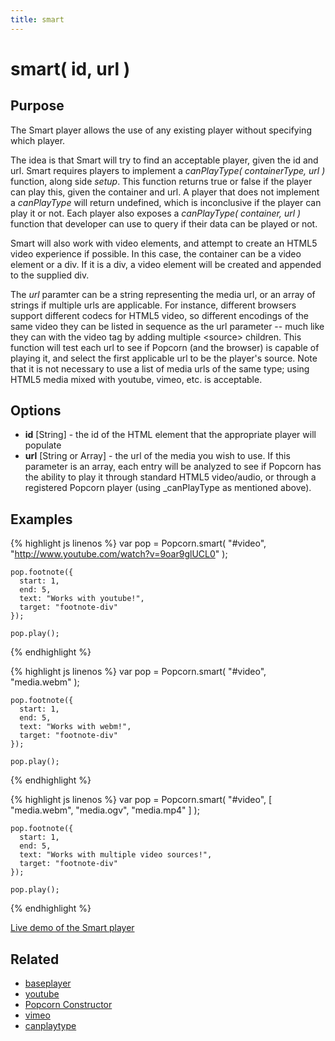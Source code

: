```yaml
---
title: smart
---
```

# smart( id, url ) #

## Purpose ##

The Smart player allows the use of any existing player without specifying which player.

The idea is that Smart will try to find an acceptable player, given the id and url. Smart requires players to implement a _canPlayType( containerType, url )_ function, along side _setup_. This function returns true or false if the player can play this, given the container and url. A player that does not implement a _canPlayType_ will return undefined, which is inconclusive if the player can play it or not. Each player also exposes a _canPlayType( container, url )_ function that developer can use to query if their data can be played or not.

Smart will also work with video elements, and attempt to create an HTML5 video experience if possible. In this case, the container can be a video element or a div. If it is a div, a video element will be created and appended to the supplied div.

The _url_ paramter can be a string representing the media url, or an array of strings if multiple urls are applicable. For instance, different browsers support different codecs for HTML5 video, so different encodings of the same video they can be listed in sequence as the url parameter -- much like they can with the video tag by adding multiple &lt;source&gt; children. This function will test each url to see if Popcorn (and the browser) is capable of playing it, and select the first applicable url to be the player's source. Note that it is not necessary to use a list of media urls of the same type; using HTML5 media mixed with youtube, vimeo, etc. is acceptable.

## Options ##

* **id** \[String\] - the id of the HTML element that the appropriate player will populate
* **url** \[String or Array\] - the url of the media you wish to use. If this parameter is an array, each entry will be analyzed to see if Popcorn has the ability to play it through standard HTML5 video/audio, or through a registered Popcorn player (using _canPlayType as mentioned above).

## Examples ##

{% highlight js linenos %}
    var pop = Popcorn.smart( "#video", "http://www.youtube.com/watch?v=9oar9glUCL0" );

    pop.footnote({
      start: 1,
      end: 5,
      text: "Works with youtube!",
      target: "footnote-div"
    });

    pop.play();
{% endhighlight %}

{% highlight js linenos %}
    var pop = Popcorn.smart( "#video", "media.webm" );

    pop.footnote({
      start: 1,
      end: 5,
      text: "Works with webm!",
      target: "footnote-div"
    });

    pop.play();
{% endhighlight %}

{% highlight js linenos %}
    var pop = Popcorn.smart( "#video", [ "media.webm", "media.ogv", "media.mp4" ] );

    pop.footnote({
      start: 1,
      end: 5,
      text: "Works with multiple video sources!",
      target: "footnote-div"
    });

    pop.play();
{% endhighlight %}

[Live demo of the Smart player](http://jsfiddle.net/popcornjs/dwtHd/)

## Related ##

* [baseplayer](#baseplayer)
* [youtube](#youtube)
* [Popcorn Constructor](/popcorn-docs/popcorn-constructor/)
* [vimeo](#vimeo)
* [canplaytype](#canplaytype)
